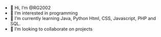 - 👋 Hi, I’m @RG2002
- 👀 I’m interested in programming
- 🌱 I’m currently learning Java, Python Html, CSS, Javascript, PHP and SQL. 
- 💞️ I’m looking to collaborate on projects


<!---
RG2002/RG2002 is a ✨ special ✨ repository because its `README.md` (this file) appears on your GitHub profile.
You can click the Preview link to take a look at your changes.
--->
